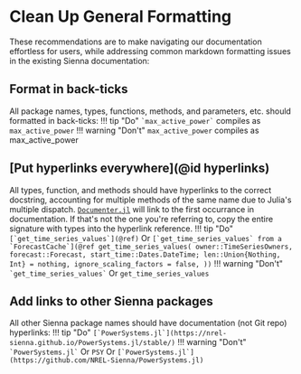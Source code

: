 # Clean Up General Formatting 

These recommendations are to make navigating our documentation effortless for users, while
addressing common markdown formatting issues in the existing Sienna documentation:

## Format in back-ticks

All package names, types, functions, methods, and parameters, etc. should formatted in
back-ticks:
!!! tip "Do"
    ```
    `max_active_power`
    ```
    compiles as `max_active_power`
!!! warning "Don't" 
    ```
    max_active_power
    ```
    compiles as max_active_power

## [Put hyperlinks everywhere](@id hyperlinks)
All types, function, and methods should have hyperlinks to the correct docstring, accounting
for multiple methods of the same name due to Julia's multiple dispatch.
[`Documenter.jl`](https://documenter.juliadocs.org/stable/) will link to the first
occurrance in documentation. If that's not the one you're referring to, copy the entire
signature with types into the hyperlink reference.
!!! tip "Do"
    ```
    [`get_time_series_values`](@ref)
    ```
    Or
    ```
    [`get_time_series_values` from a `ForecastCache`](@ref get_time_series_values(
    owner::TimeSeriesOwners,
    forecast::Forecast,
    start_time::Dates.DateTime;
    len::Union{Nothing, Int} = nothing,
    ignore_scaling_factors = false,
    ))
    ```
!!! warning "Don't" 
    ```
    `get_time_series_values`
    ```
    Or
    ```
    get_time_series_values
    ```

## Add links to other Sienna packages

All other Sienna package names should have documentation (not Git repo) hyperlinks:
!!! tip "Do"
    ``` [`PowerSystems.jl`](https://nrel-sienna.github.io/PowerSystems.jl/stable/) ```
!!! warning "Don't" 
    ```
    `PowerSystems.jl`
    ```
    Or
    ```
    PSY
    ```
    Or
    ```
    [`PowerSystems.jl`](https://github.com/NREL-Sienna/PowerSystems.jl)
    ```
